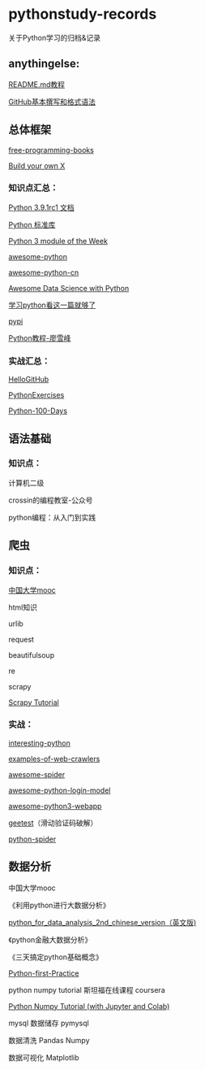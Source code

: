 # pythonstudy-records

关于Python学习的归档&记录

## anythingelse:
[README.md教程](https://www.cnblogs.com/sishuiliuyun/p/4401915.html)

[GitHub基本撰写和格式语法](https://docs.github.com/cn/free-pro-team@latest/github/writing-on-github/basic-writing-and-formatting-syntax)


## 总体框架

[free-programming-books](https://github.com/EbookFoundation/free-programming-books)

[Build your own X](https://github.com/danistefanovic/build-your-own-x)

### 知识点汇总：

[Python 3.9.1rc1 文档](https://docs.python.org/zh-cn/3/index.html)

[Python 标准库](https://docs.python.org/zh-cn/3/library/index.html)

[Python 3 module of the Week](https://pymotw.com/3/index.html)

[awesome-python](https://github.com/vinta/awesome-python)

[awesome-python-cn](https://github.com/jobbole/awesome-python-cn)

[Awesome Data Science with Python](https://github.com/r0f1/datascience)

[学习python看这一篇就够了](https://zhuanlan.zhihu.com/p/187297674)

[pypi](https://pypi.org/)

[Python教程-廖雪峰](https://www.liaoxuefeng.com/wiki/1016959663602400)


### 实战汇总：
[HelloGitHub](cninfo.com.cn/new/index)

[PythonExercises](https://github.com/greyli/PythonExercises)

[Python-100-Days](https://github.com/jackfrued/Python-100-Days)

## 语法基础

### 知识点：

计算机二级

crossin的编程教室-公众号

python编程：从入门到实践

## 爬虫

### 知识点：

[中国大学mooc](https://www.icourse163.org/learn/BIT-1001870001?tid=1461946455#/learn/content)

html知识

urlib

request

beautifulsoup

re

scrapy

[Scrapy Tutorial](https://docs.scrapy.org/en/latest/intro/tutorial.html)

### 实战：

[interesting-python](https://github.com/Alfred1984/interesting-python)

[examples-of-web-crawlers](https://github.com/shengqiangzhang/examples-of-web-crawlers)

[awesome-spider](https://github.com/facert/awesome-spider)

[awesome-python-login-model](https://github.com/Kr1s77/awesome-python-login-model)

[awesome-python3-webapp](https://github.com/michaelliao/awesome-python3-webapp)

[geetest](https://github.com/darbra/geetest)（滑动验证码破解）

[python-spider](https://github.com/Jack-Cherish/python-spider)

## 数据分析

中国大学mooc

《利用python进行大数据分析》

[python_for_data_analysis_2nd_chinese_version（英文版)](https://github.com/iamseancheney/python_for_data_analysis_2nd_chinese_version)

《python金融大数据分析》

《三天搞定python基础概念》

[Python-first-Practice](https://github.com/MurphyWan/Python-first-Practice)

python numpy tutorial 斯坦福在线课程 coursera

[Python Numpy Tutorial (with Jupyter and Colab)](https://cs231n.github.io/python-numpy-tutorial/)

mysql 数据储存 pymysql

数据清洗 Pandas Numpy

数据可视化 Matplotlib
